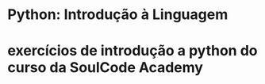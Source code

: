 <h1> Python: Introdução à Linguagem <h1>
exercícios de introdução a python do curso da SoulCode Academy
